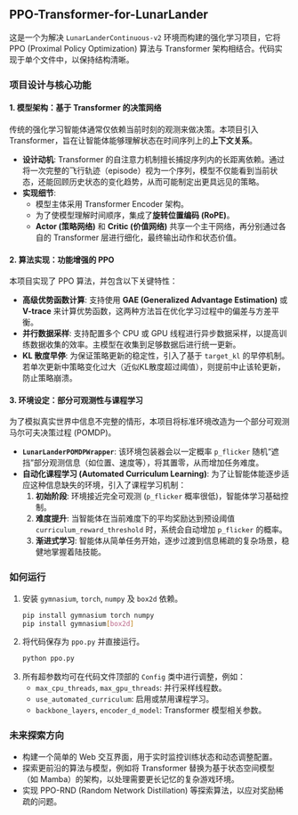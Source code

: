 ## PPO-Transformer-for-LunarLander

这是一个为解决 `LunarLanderContinuous-v2` 环境而构建的强化学习项目，它将 PPO (Proximal Policy Optimization) 算法与 Transformer 架构相结合。代码实现于单个文件中，以保持结构清晰。

### 项目设计与核心功能

#### 1. 模型架构：基于 Transformer 的决策网络

传统的强化学习智能体通常仅依赖当前时刻的观测来做决策。本项目引入 Transformer，旨在让智能体能够理解状态在时间序列上的**上下文关系**。

*   **设计动机**: Transformer 的自注意力机制擅长捕捉序列内的长距离依赖。通过将一次完整的飞行轨迹（episode）视为一个序列，模型不仅能看到当前状态，还能回顾历史状态的变化趋势，从而可能制定出更具远见的策略。
*   **实现细节**:
    *   模型主体采用 Transformer Encoder 架构。
    *   为了使模型理解时间顺序，集成了**旋转位置编码 (RoPE)**。
    *   **Actor (策略网络)** 和 **Critic (价值网络)** 共享一个主干网络，再分别通过各自的 Transformer 层进行细化，最终输出动作和状态价值。

#### 2. 算法实现：功能增强的 PPO

本项目实现了 PPO 算法，并包含以下关键特性：

*   **高级优势函数计算**: 支持使用 **GAE (Generalized Advantage Estimation)** 或 **V-trace** 来计算优势函数，这两种方法旨在优化学习过程中的偏差与方差平衡。
*   **并行数据采样**: 支持配置多个 CPU 或 GPU 线程进行异步数据采样，以提高训练数据收集的效率。主模型在收集到足够数据后进行统一更新。
*   **KL 散度早停**: 为保证策略更新的稳定性，引入了基于 `target_kl` 的早停机制。若单次更新中策略变化过大（近似KL散度超过阈值），则提前中止该轮更新，防止策略崩溃。

#### 3. 环境设定：部分可观测性与课程学习

为了模拟真实世界中信息不完整的情形，本项目将标准环境改造为一个部分可观测马尔可夫决策过程 (POMDP)。

*   **`LunarLanderPOMDPWrapper`**: 该环境包装器会以一定概率 `p_flicker` 随机“遮挡”部分观测信息（如位置、速度等），将其置零，从而增加任务难度。
*   **自动化课程学习 (Automated Curriculum Learning)**: 为了让智能体能逐步适应这种信息缺失的环境，引入了课程学习机制：
    1.  **初始阶段**: 环境接近完全可观测 (`p_flicker` 概率很低)，智能体学习基础控制。
    2.  **难度提升**: 当智能体在当前难度下的平均奖励达到预设阈值 `curriculum_reward_threshold` 时，系统会自动增加 `p_flicker` 的概率。
    3.  **渐进式学习**: 智能体从简单任务开始，逐步过渡到信息稀疏的复杂场景，稳健地掌握着陆技能。

### 如何运行

1.  安装 `gymnasium`, `torch`, `numpy` 及 `box2d` 依赖。
    ```bash
    pip install gymnasium torch numpy
    pip install gymnasium[box2d]
    ```
2.  将代码保存为 `ppo.py` 并直接运行。
    ```bash
    python ppo.py
    ```
3.  所有超参数均可在代码文件顶部的 `Config` 类中进行调整，例如：
    *   `max_cpu_threads`, `max_gpu_threads`: 并行采样线程数。
    *   `use_automated_curriculum`: 启用或禁用课程学习。
    *   `backbone_layers`, `encoder_d_model`: Transformer 模型相关参数。

### 未来探索方向

*   构建一个简单的 Web 交互界面，用于实时监控训练状态和动态调整配置。
*   探索更前沿的算法与模型，例如将 Transformer 替换为基于状态空间模型（如 Mamba）的架构，以处理需要更长记忆的复杂游戏环境。
*   实现 PPO-RND (Random Network Distillation) 等探索算法，以应对奖励稀疏的问题。
